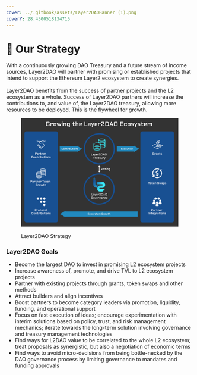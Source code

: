 ```yaml
---
cover: ../.gitbook/assets/Layer2DAOBanner (1).png
coverY: 28.4300518134715
---
```


# 🎯 Our Strategy

With a continuously growing DAO Treasury and a future stream of income sources, Layer2DAO will partner with promising or established projects that intend to support the Ethereum Layer2 ecosystem to create synergies. \
\
Layer2DAO benefits from the success of partner projects and the L2 ecosystem as a whole. Success of Layer2DAO partners will increase the contributions to, and value of, the Layer2DAO treasury, allowing more resources to be deployed. This is the flywheel for growth.&#x20;

<figure><img src="../.gitbook/assets/l2daostrat.png" alt=""><figcaption><p>Layer2DAO Strategy</p></figcaption></figure>

### Layer2DAO Goals

* Become the largest DAO to invest in promising L2 ecosystem projects
* Increase awareness of, promote, and drive TVL to L2 ecosystem projects
* Partner with existing projects through grants, token swaps and other methods
* Attract builders and align incentives
* Boost partners to become category leaders via promotion, liquidity, funding, and operational support
* Focus on fast execution of ideas; encourage experimentation with interim solutions based on policy, trust, and risk management mechanics; iterate towards the long-term solution involving governance and treasury management technologies
* Find ways for L2DAO value to be correlated to the whole L2 ecosystem; treat proposals as synergistic, but also a negotiation of economic terms
* Find ways to avoid micro-decisions from being bottle-necked by the DAO governance process by limiting governance to mandates and funding approvals
